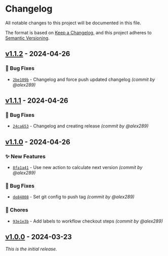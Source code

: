 # Changelog
All notable changes to this project will be documented in this file.

The format is based on [Keep a Changelog](https://keepachangelog.com/en/1.0.0/),
and this project adheres to [Semantic Versioning](https://semver.org/spec/v2.0.0.html).

## [v1.1.2] - 2024-04-26
### :bug: Bug Fixes
- [`2be109b`](https://github.com/alex289/CleanArchitecture/commit/2be109b468714366a9be327a9e550f413b42728c) - Changelog and force push updated changelog *(commit by @alex289)*


## [v1.1.1] - 2024-04-26
### :bug: Bug Fixes
- [`24ca653`](https://github.com/alex289/CleanArchitecture/commit/24ca6530244c667913d45ba78de1c5a1132ab905) - Changelog and creating release *(commit by @alex289)*


## [v1.1.0] - 2024-04-26
### :sparkles: New Features
- [`8fa1a41`](https://github.com/alex289/CleanArchitecture/commit/8fa1a41c0971dd04a1c40247387cce1712052522) - Use new action to calculate next version *(commit by @alex289)*

### :bug: Bug Fixes
- [`de84008`](https://github.com/alex289/CleanArchitecture/commit/de840088455b5879361b4c226b344e528164882d) - Set git config to push tag *(commit by @alex289)*

### :wrench: Chores
- [`93e1e3b`](https://github.com/alex289/CleanArchitecture/commit/93e1e3ba564e7876680d4b18ea4014ba9fa80002) - Add labels to workflow checkout steps *(commit by @alex289)*


## [v1.0.0] - 2024-03-23
_This is the initial release._

[v1.0.0]: https://github.com/alex289/CleanArchitecture/commits/v1.0.0
[v1.1.0]: https://github.com/alex289/CleanArchitecture/compare/v1.0.0...v1.1.0
[v1.1.1]: https://github.com/alex289/CleanArchitecture/compare/v1.1.0...v1.1.1
[v1.1.2]: https://github.com/alex289/CleanArchitecture/compare/v1.1.1...v1.1.2